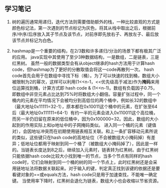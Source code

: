 ## 学习笔记

1. 树的遍历通常用递归，迭代方法则需要借助额外的栈，一种比较直观的方式是颜色标记法，第一次遇到的节点标记为灰色，将其从栈中取出之后，根据前序/中序/后序放入其子节点及该节点，对前序即先放右子、再放左子、最后放该节点并标记为白色。

2. hashmap是一个重要的结构，在2/3数和许多递归/分治的场景下都有极其广泛的应用。
java实现中其使用了至少3种数据结构，一是数组，二是链表，三是红黑树。
虽然一般的数据类型会有从object继承的hash方法用于计算hash code，但hashmap为了更好的分散取值会将这一code再散列一次。
hash code首先会用于在数组中寻找下标（桶）。为了可以快速的找到桶，数组大小被限制为2的幂次，这样可以利用(1<<n-1，<<优先级高于减法)作为**掩码**来用位运算找到桶，计算方式即 hash code & (1<<n-1)。数组有负载因子0.75，即数组中非空元素占比达到75%时将数组大小翻倍。容量扩张过程中，同一个桶内的元素在平均情况下会被均分到高低位的两个桶中，例如长32的数组中（最大地址0x11111=32-1），原本都在0x10011这个桶中的元素，在扩张至64后（最大地址0x111111=64-1）有约一半的元素会进入0x110011这个高位桶，而另一半仍旧留在原来的低位桶中，因为0x100000=32。因此，数组的大小起到的作用实际上和ip地址中的子网掩码类似。
进入同一个桶的元素（键值对），会因地址冲突而在初期使用链表相互关联。和上一条扩容移动元素所说的类似，这些键只在hash code的高地址位（不会被数组大小掩码掉）有差异；低地址位都用于映射到同一个桶了（被数组大小掩码掉了），因此是一样的。当链表长度达到8之后，继续加入元素时，链表转为红黑树。由于红黑树只能依据hash code比较大小找到唯一的节点，当多个节点有同样的hash code时，它们会映射到同一个桶的树的同一个节点上，此时红黑树还是会采用链地址法将数据关联起来。对于输入的键，判定真正找到该键的依据还是要看键对象的==或equals方法，hash code只是用于加速查找，不能唯一确定键。
当使用率下降时，红黑树会退化为链表，数组大小也会收缩以节省资源。
